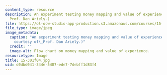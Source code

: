 ```yaml
---
content_type: resource
description: An experiment testing money mapping and value of experience. (Image by
  Prof. Dan Ariely.)
file: https://ol-ocw-studio-app-production.s3.amazonaws.com/courses/15-301-managerial-psychology-laboratory-fall-2004/d0dbd041344e5487ede77debff1d83f4_15-301f04.jpg
file_type: image/jpeg
image_metadata:
  caption: "An experiment testing money mapping and value of experience. (Image\_\
    courtesy of\_Prof. Dan Ariely.)"
  credit: ''
  image-alt: Flow chart on money mapping and value of experience.
resourcetype: Image
title: 15-301f04.jpg
uid: d0dbd041-344e-5487-ede7-7debff1d83f4
---
```

